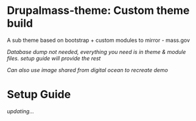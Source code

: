 # Drupalmass-theme: Custom theme build
A sub theme based on bootstrap + custom modules to mirror - mass.gov

*Database dump not needed, everything you need is in theme & module files. setup guide will provide the rest*

*Can also use image shared from digital ocean to recreate demo*

# Setup Guide

*updating...*
